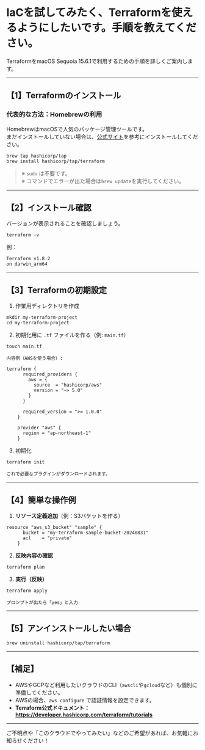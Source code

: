 # IaCを試してみたく、Terraformを使えるようにしたいです。手順を教えてください。

TerraformをmacOS Sequoia 15.6.1で利用するための手順を詳しくご案内します。

---

## 【1】Terraformのインストール

### 代表的な方法：Homebrewの利用  
HomebrewはmacOSで人気のパッケージ管理ツールです。  
まだインストールしていない場合は、[公式サイト](https://brew.sh/index_ja)を参考にインストールしてください。

```shell script
brew tap hashicorp/tap
brew install hashicorp/tap/terraform
```


> ※ `sudo` は不要です。  
> ※ コマンドでエラーが出た場合は`brew update`を実行してください。

---

## 【2】インストール確認

バージョンが表示されることを確認しましょう。

```shell script
terraform -v
```


例：
```
Terraform v1.8.2
on darwin_arm64
```


---

## 【3】Terraformの初期設定

1. 作業用ディレクトリを作成  
```shell script
mkdir my-terraform-project
cd my-terraform-project
```


2. 初期化用に `.tf` ファイルを作る（例: `main.tf`）
```shell script
touch main.tf
```


    内容例（AWSを使う場合）:
```textmate
terraform {
      required_providers {
        aws = {
          source  = "hashicorp/aws"
          version = "~> 5.0"
        }
      }

      required_version = ">= 1.0.0"
    }

    provider "aws" {
      region = "ap-northeast-1"
    }
```


3. 初期化  
```shell script
terraform init
```

    これで必要なプラグインがダウンロードされます。

---

## 【4】簡単な操作例

1. **リソース定義追加**（例：S3バケットを作る）
```textmate
resource "aws_s3_bucket" "sample" {
      bucket = "my-terraform-sample-bucket-20240831"
      acl    = "private"
    }
```

2. **反映内容の確認**
```shell script
terraform plan
```

3. **実行（反映）**
```shell script
terraform apply
```

    プロンプトが出たら「yes」と入力

---

## 【5】アンインストールしたい場合

```shell script
brew uninstall hashicorp/tap/terraform
```


---

## 【補足】

- AWSやGCPなど利用したいクラウドのCLI（`awscli`や`gcloud`など）も個別に準備してください。
- AWSの場合、`aws configure` で認証情報を設定できます。
- **Terraform公式ドキュメント：https://developer.hashicorp.com/terraform/tutorials**

---

ご不明点や「このクラウドでやってみたい」などのご希望があれば、お気軽にお知らせください！